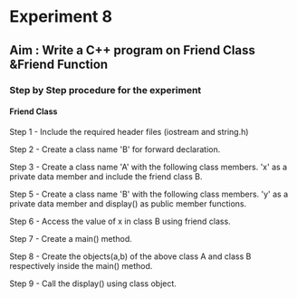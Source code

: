 # Experiment 8
## Aim : Write a C++ program on Friend Class &Friend Function
### Step by Step procedure for the experiment
#### Friend Class
Step 1 - Include the required header files (iostream and string.h)

Step 2 - Create a class name 'B' for forward declaration.

Step 3 - Create a class name 'A' with the following class members. 'x' as a private data member and include the friend class B.

Step 5 - Create a class name 'B' with the following class members. 'y' as a private data member and display() as public member functions.

Step 6 - Access the value of x in class B using friend class.

Step 7 - Create a main() method.

Step 8 - Create the objects(a,b) of the above class A and class B respectively inside the main() method.

Step 9 - Call the display() using class object.
